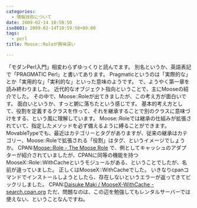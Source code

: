 ```yaml
---
categories:
  - 情報技術について
date: 2009-02-14 10:59:50
iso8601: 2009-02-14T10:59:50+09:00
tags:
  - perl
title: Moose::Roleが興味深い

---
```


「モダンPerl入門」相変わらずゆっくりと読んでます。
別名というか、英語表記で「PRAGMATIC Perl」と書いてあります。
Pragmaticというのは「実際的な」とか「実用的な」「実利的な」といった意味のようです。
で、ようやく第一章を読み終わりました。
近代的なオブジェクト指向ということで、主にMooseの紹介でした。
その中で、Moose::Roleが出てきましたが、この考え方が面白いです。
面白いというか、すっと腑に落ちたという感じです。
基本的考え方として、役割を定義するクラスを作って、それを継承することで別のクラスに意味づけをする、という風に理解しています。
Moose::Roleでは継承の仕組みが拡張されていて、指定したメソッドを必ず備えるように縛ることができます。
MovableTypeでも、最近はカテゴリーとタグがありますが、従来の継承はカテゴリー、Moose::Roleで拡張される「役割」はタグ、というイメージでしょうか。
CPAN:<a href="http://search.cpan.org/dist/Moose/lib/Moose/Role.pm">Moose::Role - The Moose Role</a>
で、例としてキャッシュのアダプターが紹介されていましたが、CPANに同等の機能を持つMooseX::Role::WithCacheというモジュールがある、ということでしたが、名前が違っていました。
正しくはMooseX::WithCacheでした。
いきなりcpanコマンドでインストールしようとしたら、存在しないというエラーが返ってきてビックリしました。
CPAN:<a href="http://search.cpan.org/dist/MooseX-WithCache/">Daisuke Maki / MooseX-WithCache - search.cpan.org</a>
ただ、問題なのは、この辺を勉強してもレンタルサーバーでは使えない、ということなんですね&#133;。
    	